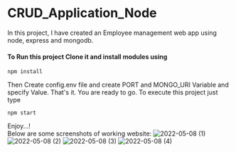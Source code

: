 # CRUD_Application_Node
In this project, I have created an Employee management web app using node, express and mongodb.

#### To Run this project Clone it and install modules using
```
npm install
```

Then Create config.env file and create PORT and MONGO_URI Variable and specify Value.
That's it. You are ready to go. To execute this project just type
```
npm start
```

Enjoy...! <br>
Below are some screenshots of working website: 
![2022-05-08 (1)](https://user-images.githubusercontent.com/60167065/167306558-46844f4d-b857-4a51-b0d0-e58c8b4fac1d.png)
![2022-05-08 (2)](https://user-images.githubusercontent.com/60167065/167306560-22f7e450-b7f5-4645-9d9b-b7f4d0a2d812.png)
![2022-05-08 (3)](https://user-images.githubusercontent.com/60167065/167306564-b59c8da0-fec3-4b72-a36f-1a1fd6c9928f.png)
![2022-05-08 (4)](https://user-images.githubusercontent.com/60167065/167306566-236d10a7-79a4-41f9-83f7-c0e3e76cb141.png)
